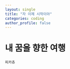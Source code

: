 ```yaml
---
layout: single
title: "자 이제 시작이야"
categories: coding
author_profile: false
---
```


# 내 꿈을 향한 여행

```
피카츄

```

